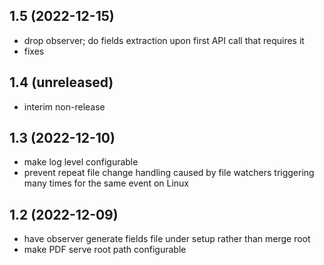 1.5 (2022-12-15)
-----------------

 - drop observer; do fields extraction upon first API call that requires it
 - fixes

1.4 (unreleased)
-----------------

 - interim non-release

1.3 (2022-12-10)
-----------------

 - make log level configurable
 - prevent repeat file change handling caused by file watchers triggering many times
   for the same event on Linux

1.2 (2022-12-09)
-----------------

 - have observer generate fields file under setup rather than merge root
 - make PDF serve root path configurable
